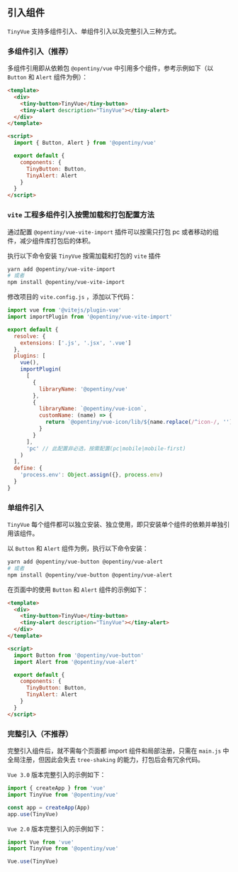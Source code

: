 <!--anchor:on-->

## 引入组件

`TinyVue` 支持多组件引入、单组件引入以及完整引入三种方式。

### 多组件引入（推荐）

多组件引用即从依赖包 `@opentiny/vue` 中引用多个组件，参考示例如下（以 `Button` 和 `Alert` 组件为例）：

```html
<template>
  <div>
    <tiny-button>TinyVue</tiny-button>
    <tiny-alert description="TinyVue"></tiny-alert>
  </div>
</template>

<script>
  import { Button, Alert } from '@opentiny/vue'

  export default {
    components: {
      TinyButton: Button,
      TinyAlert: Alert
    }
  }
</script>
```

### `vite` 工程多组件引入按需加载和打包配置方法

通过配置 `@opentiny/vue-vite-import` 插件可以按需只打包 pc 或者移动的组件，减少组件库打包后的体积。

执行以下命令安装 `TinyVue` 按需加载和打包的 `vite` 插件

```bash
yarn add @opentiny/vue-vite-import
# 或者
npm install @opentiny/vue-vite-import
```

修改项目的 `vite.config.js` ，添加以下代码：

```js
import vue from '@vitejs/plugin-vue'
import importPlugin from '@opentiny/vue-vite-import'

export default {
  resolve: {
    extensions: ['.js', '.jsx', '.vue']
  },
  plugins: [
    vue(),
    importPlugin(
      [
        {
          libraryName: '@opentiny/vue'
        },
        {
          libraryName: `@opentiny/vue-icon`,
          customName: (name) => {
            return `@opentiny/vue-icon/lib/${name.replace(/^icon-/, '')}.js`
          }
        }
      ],
      'pc' // 此配置非必选，按需配置(pc|mobile|mobile-first)
    )
  ],
  define: {
    'process.env': Object.assign({}, process.env)
  }
}
```

### 单组件引入

`TinyVue` 每个组件都可以独立安装、独立使用，即只安装单个组件的依赖并单独引用该组件。

以 `Button` 和 `Alert` 组件为例，执行以下命令安装：

```bash
yarn add @opentiny/vue-button @opentiny/vue-alert
# 或者
npm install @opentiny/vue-button @opentiny/vue-alert
```

在页面中的使用 `Button` 和 `Alert` 组件的示例如下：

```html
<template>
  <div>
    <tiny-button>TinyVue</tiny-button>
    <tiny-alert description="TinyVue"></tiny-alert>
  </div>
</template>

<script>
  import Button from '@opentiny/vue-button'
  import Alert from '@opentiny/vue-alert'

  export default {
    components: {
      TinyButton: Button,
      TinyAlert: Alert
    }
  }
</script>
```

### 完整引入（不推荐）

完整引入组件后，就不需每个页面都 import 组件和局部注册，只需在 `main.js` 中全局注册，但因此会失去 `tree-shaking` 的能力，打包后会有冗余代码。

`Vue 3.0` 版本完整引入的示例如下：

```js
import { createApp } from 'vue'
import TinyVue from '@opentiny/vue'

const app = createApp(App)
app.use(TinyVue)
```

`Vue 2.0` 版本完整引入的示例如下：

```js
import Vue from 'vue'
import TinyVue from '@opentiny/vue'

Vue.use(TinyVue)
```
